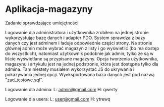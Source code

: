 # Aplikacja-magazyny
Zadanie sprawdzające umiejętności

Logowanie dla administratora i użytkownika zrobiłem na jednej stronie wykorzystując bazę danych i adapter PDO.
System sprawdza z bazy danych czy jest adminem i ładuje odpowiednie części strony.
Na stronie głównej admin może wybrać magazyn z listy i go wyświetlić (bo ma dostęp do wszystkich), natomiast użytkownik podobnie jak admin, tylko że są w liście wyświetlane są przypisane magazyny.
Opcja tworzenia użytkownika, magazynu i artykułu jest na jednej podstronie, która jest dostępna tylko dla admina. Tam niestety musiałem wykorzystać JS do ukrywania i pokazywania jednej opcji.
Wyeksportowana baza danych jest pod nazwą "zad_testowe.sql".

Logowanie dla admina:
L: admin@gmail.com
H: qwerty

Logowanie dla usera:
L: user@gmail.com
H: ytrewq
